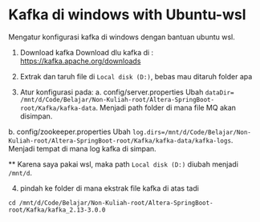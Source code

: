 # Kafka di windows with Ubuntu-wsl

Mengatur konfigurasi kafka di windows dengan bantuan ubuntu wsl.

1. Download kafka
Download dlu kafka di : https://kafka.apache.org/downloads

2. Extrak dan taruh file di ```Local disk (D:)```, bebas mau ditaruh folder apa

3. Atur konfigurasi pada:
a. config/server.properties
Ubah ```dataDir= /mnt/d/Code/Belajar/Non-Kuliah-root/Altera-SpringBoot-root/Kafka/kafka-data```. Menjadi path folder di mana file MQ akan disimpan. 

b. config/zookeeper.properties
Ubah ```log.dirs=/mnt/d/Code/Belajar/Non-Kuliah-root/Altera-SpringBoot-root/Kafka/kafka-data/kafka-logs```. Menjadi tempat di mana log kafka di simpan.

** Karena saya pakai wsl, maka path ```Local disk (D:)``` diubah menjadi ```/mnt/d```.

4. pindah ke folder di mana ekstrak file kafka di atas tadi

```
cd /mnt/d/Code/Belajar/Non-Kuliah-root/Altera-SpringBoot-root/Kafka/kafka_2.13-3.0.0
```

